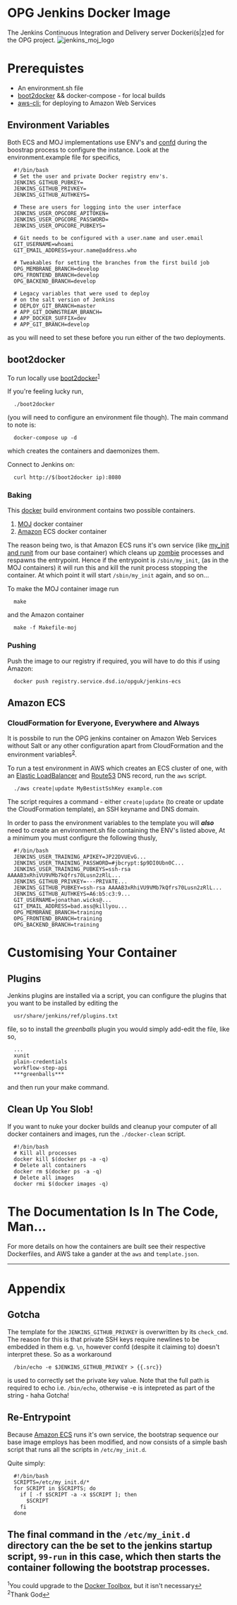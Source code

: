 # OPG Jenkins Docker Image
The Jenkins Continuous Integration and Delivery server Dockeri(s|z)ed for the OPG project.
![jenkins_moj_logo](https://cloud.githubusercontent.com/assets/13198078/9408279/47665d26-4809-11e5-9c3f-4113dd3aa07e.png)
# Prerequistes
* An environment.sh file
* [boot2docker](http://boot2docker.io/) && docker-compose - for local builds
* [aws-cli:](http://aws.amazon.com/cli/) for deploying to Amazon Web Services

## Environment Variables
Both ECS and MOJ implementations use ENV's and [confd](https://github.com/kelseyhightower/confd) during the boostrap process to configure the instance. Look at the environment.example file for specifics,
```
  #!/bin/bash
  # Set the user and private Docker registry env's.
  JENKINS_GITHUB_PUBKEY=
  JENKINS_GITHUB_PRIVKEY=
  JENKINS_GITHUB_AUTHKEYS=

  # These are users for logging into the user interface
  JENKINS_USER_OPGCORE_APITOKEN=
  JENKINS_USER_OPGCORE_PASSWORD=
  JENKINS_USER_OPGCORE_PUBKEYS=

  # Git needs to be configured with a user.name and user.email
  GIT_USERNAME=whoami
  GIT_EMAIL_ADDRESS=your.name@address.who

  # Tweakables for setting the branches from the first build job
  OPG_MEMBRANE_BRANCH=develop
  OPG_FRONTEND_BRANCH=develop
  OPG_BACKEND_BRANCH=develop

  # Legacy variables that were used to deploy 
  # on the salt version of Jenkins
  # DEPLOY_GIT_BRANCH=master
  # APP_GIT_DOWNSTREAM_BRANCH=
  # APP_DOCKER_SUFFIX=dev
  # APP_GIT_BRANCH=develop
```
as you will need to set these before you run either of the two deployments.

## boot2docker
To run locally use [boot2docker](http://boot2docker.io/)<sup id="a1">[1](#f1)</sup>

If you're feeling lucky run, 
```
  ./boot2docker
```
(you will need to configure an environment file though). The main command to note is:
```
  docker-compose up -d
```  
which creates the containers and daemonizes them. 

Connect to Jenkins on:
```
  curl http://$(boot2docker ip):8080
```

### Baking
This [docker](https://www.docker.com/) build environment contains two possible containers.

1. [MOJ](https://www.youtube.com/watch?v=nr90nbqxuZk) docker container
2. [Amazon](http://www.sheppardsoftware.com/images/South%20America/factfile/Amazon_Rainforest.jpg) ECS docker container

The reason being two, is that Amazon ECS runs it's own service (like [my_init and runit](https://github.com/phusion/baseimage-docker) from our base container) which cleans up [zombie](http://3.bp.blogspot.com/-LE9q0n6-hKg/TqQI-NneSzI/AAAAAAAAAYs/a0GpdT5aBHE/s1600/npc_44_fat_zombie.png) processes and respawns the entrypoint. Hence if the entrypoint is ```/sbin/my_init```, (as in the MOJ containers) it will run this and kill the runit process stopping the container. At which point it will start ```/sbin/my_init``` again, and so on...

To make the MOJ container image run
```
  make
```
and the Amazon container
```
  make -f Makefile-moj
```

### Pushing
Push the image to our registry if required, you will have to do this if using Amazon:
```
  docker push registry.service.dsd.io/opguk/jenkins-ecs
```

## Amazon ECS
### CloudFormation for Everyone, Everywhere and Always
It is possbile to run the OPG jenkins container on Amazon Web Services without Salt or any other configuration apart from CloudFormation and the environment variables<sup id="a2">[2](#f2)</sup>.

To run a test environment in AWS which creates an ECS cluster of one, with an [Elastic LoadBalancer](https://aws.amazon.com/documentation/elastic-load-balancing/) and [Route53](http://docs.aws.amazon.com/Route53/latest/DeveloperGuide/Welcome.html) DNS record, run the ```aws``` script. 
```
  ./aws create|update MyBestistSshKey example.com
```
The script requires a command - either ```create|update``` (to create or update the CloudFormation template), an SSH keyname and DNS domain.

In order to pass the environment variables to the template you will ***also*** need to create an environment.sh file containing the ENV's listed above, At a minimum you must configure the following thusly,
```
  #!/bin/bash
  JENKINS_USER_TRAINING_APIKEY=JP22DVUEvG...
  JENKINS_USER_TRAINING_PASSWORD=#jbcrypt:$p9DI0Ubn0C...
  JENKINS_USER_TRAINING_PUBKEYS=ssh-rsa AAAAB3xRhiVU9VMb7kQfrs70Lusn2zRlL...
  JENKINS_GITHUB_PRIVKEY=---PRIVATE...
  JENKINS_GITHUB_PUBKEY=ssh-rsa AAAAB3xRhiVU9VMb7kQfrs70Lusn2zRlL...
  JENKINS_GITHUB_AUTHKEYS=A6:b5:c3:9...
  GIT_USERNAME=jonathan.wicks@...
  GIT_EMAIL_ADDRESS=bad.ass@killyou...
  OPG_MEMBRANE_BRANCH=training
  OPG_FRONTEND_BRANCH=training
  OPG_BACKEND_BRANCH=training
```

# Customising Your Container
## Plugins
Jenkins plugins are installed via a script, you can configure the plugins that you want to be installed by editing the 
```
  usr/share/jenkins/ref/plugins.txt
```
file, so to install the *greenballs* plugin you would simply add-edit the file, like so,
```
  ...
  xunit
  plain-credentials
  workflow-step-api
  ***greenballs***
```
and then run your make command. 

## Clean Up You Slob!
If you want to nuke your docker builds and cleanup your computer of all docker containers and images, run the ```./docker-clean``` script.
```
  #!/bin/bash
  # Kill all processes
  docker kill $(docker ps -a -q)
  # Delete all containers
  docker rm $(docker ps -a -q)
  # Delete all images
  docker rmi $(docker images -q)
``` 

# The Documentation Is In The Code, Man...

For more details on how the containers are built see their respective Dockerfiles, and AWS take a gander at the ```aws``` and ```template.json```.

---
# Appendix
## Gotcha
The template for the ```JENKINS_GITHUB_PRIVKEY``` is overwritten by its ```check_cmd```. The reason for this is that private SSH keys require newlines to be embedded in them e.g. ```\n```, however confd (despite it claiming to) doesn't interpret these. So as a workaround
```
  /bin/echo -e $JENKINS_GITHUB_PRIVKEY > {{.src}}
```
is used to correctly set the private key value. Note that the full path is required to echo i.e. ```/bin/echo```, otherwise -e is intepreted as part of the string - haha Gotcha!

## Re-Entrypoint
Because [Amazon ECS](http://docs.aws.amazon.com/AmazonECS/latest/developerguide/Welcome.html) runs it's own service, the bootstrap sequence our base image employs has been modified, and now consists of a simple bash script that runs all the scripts in ```/etc/my_init.d```.

Quite simply:
```
  #!/bin/bash
  SCRIPTS=/etc/my_init.d/*
  for SCRIPT in $SCRIPTS; do
    if [ -f $SCRIPT -a -x $SCRIPT ]; then
      $SCRIPT
    fi
  done
```

The final command in the ```/etc/my_init.d``` directory can the be set to the jenkins startup script, ```99-run``` in this case, which then starts the container following the bootstrap processes.
---
<sup>1</sup>You could upgrade to the [Docker Toolbox](https://www.docker.com/toolbox), but it isn't necessary[↩](#a1)</br>
<sup>2</sup>Thank God[↩](#a2)

